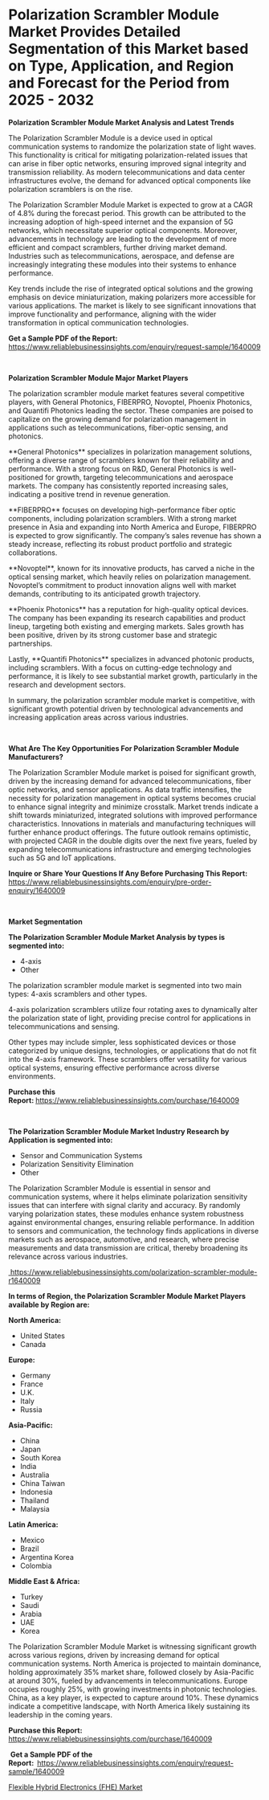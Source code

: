 <p><h1>Polarization Scrambler Module Market Provides Detailed Segmentation of this Market based on Type, Application, and Region and Forecast for the Period from 2025 - 2032</h1></p><p><strong>Polarization Scrambler Module Market Analysis and Latest Trends</strong></p>
<p><p>The Polarization Scrambler Module is a device used in optical communication systems to randomize the polarization state of light waves. This functionality is critical for mitigating polarization-related issues that can arise in fiber optic networks, ensuring improved signal integrity and transmission reliability. As modern telecommunications and data center infrastructures evolve, the demand for advanced optical components like polarization scramblers is on the rise.</p><p>The Polarization Scrambler Module Market is expected to grow at a CAGR of 4.8% during the forecast period. This growth can be attributed to the increasing adoption of high-speed internet and the expansion of 5G networks, which necessitate superior optical components. Moreover, advancements in technology are leading to the development of more efficient and compact scramblers, further driving market demand. Industries such as telecommunications, aerospace, and defense are increasingly integrating these modules into their systems to enhance performance.</p><p>Key trends include the rise of integrated optical solutions and the growing emphasis on device miniaturization, making polarizers more accessible for various applications. The market is likely to see significant innovations that improve functionality and performance, aligning with the wider transformation in optical communication technologies.</p></p>
<p><strong>Get a Sample PDF of the Report:&nbsp;</strong> <a href="https://www.reliablebusinessinsights.com/enquiry/request-sample/1640009?utm_campaign=3321&utm_medium=2&utm_source=Github&utm_content=ia&utm_term=06042025&utm_id=polarization-scrambler-module">https://www.reliablebusinessinsights.com/enquiry/request-sample/1640009</a></p>
<p>&nbsp;</p>
<p><strong>Polarization Scrambler Module Major Market Players</strong></p>
<p><p>The polarization scrambler module market features several competitive players, with General Photonics, FIBERPRO, Novoptel, Phoenix Photonics, and Quantifi Photonics leading the sector. These companies are poised to capitalize on the growing demand for polarization management in applications such as telecommunications, fiber-optic sensing, and photonics.</p><p>**General Photonics** specializes in polarization management solutions, offering a diverse range of scramblers known for their reliability and performance. With a strong focus on R&D, General Photonics is well-positioned for growth, targeting telecommunications and aerospace markets. The company has consistently reported increasing sales, indicating a positive trend in revenue generation.</p><p>**FIBERPRO** focuses on developing high-performance fiber optic components, including polarization scramblers. With a strong market presence in Asia and expanding into North America and Europe, FIBERPRO is expected to grow significantly. The company’s sales revenue has shown a steady increase, reflecting its robust product portfolio and strategic collaborations.</p><p>**Novoptel**, known for its innovative products, has carved a niche in the optical sensing market, which heavily relies on polarization management. Novoptel’s commitment to product innovation aligns well with market demands, contributing to its anticipated growth trajectory.</p><p>**Phoenix Photonics** has a reputation for high-quality optical devices. The company has been expanding its research capabilities and product lineup, targeting both existing and emerging markets. Sales growth has been positive, driven by its strong customer base and strategic partnerships.</p><p>Lastly, **Quantifi Photonics** specializes in advanced photonic products, including scramblers. With a focus on cutting-edge technology and performance, it is likely to see substantial market growth, particularly in the research and development sectors.</p><p>In summary, the polarization scrambler module market is competitive, with significant growth potential driven by technological advancements and increasing application areas across various industries.</p></p>
<p>&nbsp;</p>
<p><strong>What Are The Key Opportunities For Polarization Scrambler Module Manufacturers?</strong></p>
<p><p>The Polarization Scrambler Module market is poised for significant growth, driven by the increasing demand for advanced telecommunications, fiber optic networks, and sensor applications. As data traffic intensifies, the necessity for polarization management in optical systems becomes crucial to enhance signal integrity and minimize crosstalk. Market trends indicate a shift towards miniaturized, integrated solutions with improved performance characteristics. Innovations in materials and manufacturing techniques will further enhance product offerings. The future outlook remains optimistic, with projected CAGR in the double digits over the next five years, fueled by expanding telecommunications infrastructure and emerging technologies such as 5G and IoT applications.</p></p>
<p><strong>Inquire or Share Your Questions If Any Before Purchasing This Report:</strong> <a href="https://www.reliablebusinessinsights.com/enquiry/pre-order-enquiry/1640009?utm_campaign=3321&utm_medium=2&utm_source=Github&utm_content=ia&utm_term=06042025&utm_id=polarization-scrambler-module">https://www.reliablebusinessinsights.com/enquiry/pre-order-enquiry/1640009</a></p>
<p>&nbsp;</p>
<p><strong>Market Segmentation</strong></p>
<p><strong>The Polarization Scrambler Module Market Analysis by types is segmented into:</strong></p>
<p><ul><li>4-axis</li><li>Other</li></ul></p>
<p><p>The polarization scrambler module market is segmented into two main types: 4-axis scramblers and other types. </p><p>4-axis polarization scramblers utilize four rotating axes to dynamically alter the polarization state of light, providing precise control for applications in telecommunications and sensing. </p><p>Other types may include simpler, less sophisticated devices or those categorized by unique designs, technologies, or applications that do not fit into the 4-axis framework. These scramblers offer versatility for various optical systems, ensuring effective performance across diverse environments.</p></p>
<p><strong>Purchase this Report:&nbsp;</strong><a href="https://www.reliablebusinessinsights.com/purchase/1640009?utm_campaign=3321&utm_medium=2&utm_source=Github&utm_content=ia&utm_term=06042025&utm_id=polarization-scrambler-module">https://www.reliablebusinessinsights.com/purchase/1640009</a></p>
<p>&nbsp;</p>
<p><strong>The Polarization Scrambler Module Market Industry Research by Application is segmented into:</strong></p>
<p><ul><li>Sensor and Communication Systems</li><li>Polarization Sensitivity Elimination</li><li>Other</li></ul></p>
<p><p>The Polarization Scrambler Module is essential in sensor and communication systems, where it helps eliminate polarization sensitivity issues that can interfere with signal clarity and accuracy. By randomly varying polarization states, these modules enhance system robustness against environmental changes, ensuring reliable performance. In addition to sensors and communication, the technology finds applications in diverse markets such as aerospace, automotive, and research, where precise measurements and data transmission are critical, thereby broadening its relevance across various industries.</p></p>
<p><a href="https://www.reliablebusinessinsights.com/polarization-scrambler-module-r1640009?utm_campaign=3321&utm_medium=2&utm_source=Github&utm_content=ia&utm_term=06042025&utm_id=polarization-scrambler-module">&nbsp;https://www.reliablebusinessinsights.com/polarization-scrambler-module-r1640009</a></p>
<p><strong>In terms of Region, the Polarization Scrambler Module Market Players available by Region are:</strong></p>
<p>
    <p> <strong> North America: </strong>
        <ul>
            <li>United States</li>
            <li>Canada</li>
        </ul>
        </p> 
    <p> <strong> Europe: </strong>
        <ul>
            <li>Germany</li>
            <li>France</li>
            <li>U.K.</li>
            <li>Italy</li>
            <li>Russia</li>
        </ul>
        </p> 
    <p> <strong> Asia-Pacific: </strong>
        <ul>
            <li>China</li>
            <li>Japan</li>
            <li>South Korea</li>
            <li>India</li>
            <li>Australia</li>
            <li>China Taiwan</li>
            <li>Indonesia</li>
            <li>Thailand</li>
            <li>Malaysia</li>
        </ul>
        </p> 
    <p> <strong> Latin America: </strong>
        <ul>
            <li>Mexico</li>
            <li>Brazil</li>
            <li>Argentina Korea</li>
            <li>Colombia</li>
        </ul>
        </p> 
    <p> <strong> Middle East & Africa: </strong>
        <ul>
            <li>Turkey</li>
            <li>Saudi</li>
            <li>Arabia</li>
            <li>UAE</li>
            <li>Korea</li>
        </ul>
    </p>
    </p>
<p><p>The Polarization Scrambler Module Market is witnessing significant growth across various regions, driven by increasing demand for optical communication systems. North America is projected to maintain dominance, holding approximately 35% market share, followed closely by Asia-Pacific at around 30%, fueled by advancements in telecommunications. Europe occupies roughly 25%, with growing investments in photonic technologies. China, as a key player, is expected to capture around 10%. These dynamics indicate a competitive landscape, with North America likely sustaining its leadership in the coming years.</p></p>
<p><strong>Purchase this Report: </strong><a href="https://www.reliablebusinessinsights.com/purchase/1640009?utm_campaign=3321&utm_medium=2&utm_source=Github&utm_content=ia&utm_term=06042025&utm_id=polarization-scrambler-module">https://www.reliablebusinessinsights.com/purchase/1640009</a></p>
<p>&nbsp;<strong>Get a Sample PDF of the Report:&nbsp;&nbsp;</strong><a href="https://www.reliablebusinessinsights.com/enquiry/request-sample/1640009?utm_campaign=3321&utm_medium=2&utm_source=Github&utm_content=ia&utm_term=06042025&utm_id=polarization-scrambler-module">https://www.reliablebusinessinsights.com/enquiry/request-sample/1640009</a></p>
<p><strong></strong></p>
<p><p><a href="https://github.com/elvutedipela/Market-Research-Report-List-1/blob/main/flexible-hybrid-electronics-fhe-market.md?utm_campaign=3321&utm_medium=2&utm_source=Github&utm_content=ia&utm_term=06042025&utm_id=polarization-scrambler-module">Flexible Hybrid Electronics (FHE) Market</a></p></p>